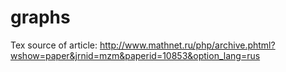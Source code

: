 # graphs


Tex source of article: http://www.mathnet.ru/php/archive.phtml?wshow=paper&jrnid=mzm&paperid=10853&option_lang=rus
